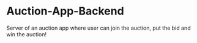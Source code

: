 # Auction-App-Backend
Server of an auction app where user can join the auction, put the bid and win the auction! 
